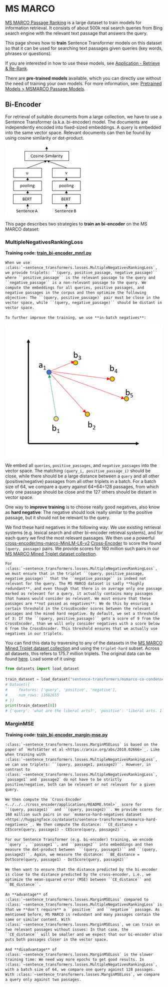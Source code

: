 # MS MARCO

[MS MARCO Passage Ranking](https://github.com/microsoft/MSMARCO-Passage-Ranking) is a large dataset to train models for information retrieval. It consists of about 500k real search queries from Bing search engine with the relevant text passage that answers the query.

This page shows how to **train** Sentence Transformer models on this dataset so that it can be used for searching text passages given queries (key words, phrases or questions).

If you are interested in how to use these models, see [Application - Retrieve & Re-Rank](../../applications/retrieve_rerank/README.md).

There are **pre-trained models** available, which you can directly use without the need of training your own models. For more information, see: [Pretrained Models > MSMARCO Passage Models](../../../../docs/sentence_transformer/pretrained_models.md#msmarco-passage-models).

## Bi-Encoder

For retrieval of suitable documents from a large collection, we have to use a Sentence Transformer (a.k.a. bi-encoder) model. The documents are independently encoded into fixed-sized embeddings. A query is embedded into the same vector space. Relevant documents can then be found by using cosine similarity or dot-product.

![BiEncoder](https://raw.githubusercontent.com/UKPLab/sentence-transformers/master/docs/img/BiEncoder.png)

This page describes two strategies to **train an bi-encoder** on the MS MARCO dataset:

### MultipleNegativesRankingLoss

**Training code: [train_bi-encoder_mnrl.py](train_bi-encoder_mnrl.py)**

```{eval-rst}
When we use :class:`~sentence_transformers.losses.MultipleNegativesRankingLoss`, we provide triplets: ``(query, positive_passage, negative_passage)`` where ``positive_passage`` is the relevant passage to the query and ``negative_passage`` is a non-relevant passage to the query. We compute the embeddings for all queries, positive passages, and negative passages in the corpus and then optimize the following objective: The ``(query, positive_passage)` pair must be close in the vector space, while ``(query, negative_passage)`` should be distant in vector space.

To further improve the training, we use **in-batch negatives**: 
```

![MultipleNegativesRankingLoss](https://raw.githubusercontent.com/UKPLab/sentence-transformers/master/docs/img/MultipleNegativeRankingLoss.png)

We embed all `queries`, `positive_passages`, and `negative_passages` into the vector space. The matching `(query_i, positive_passage_i)` should be close, while there should be a large distance between a `query` and all other (positive/negative) passages from all other triplets in a batch. For a batch size of 64, we compare a query against 64+64=128 passages, from which only one passage should be close and the 127 others should be distant in vector space.

One way to **improve training** is to choose really good negatives, also know as **hard negative**: The negative should look really similar to the positive passage, but it should not be relevant to the query.

We find these hard negatives in the following way: We use existing retrieval systems (e.g. lexical search and other bi-encoder retrieval systems), and for each query we find the most relevant passages. We then use a powerful [cross-encoder/ms-marco-MiniLM-L6-v2](https://huggingface.co/cross-encoder/ms-marco-MiniLM-L6-v2) [Cross-Encoder](../../../cross_encoder/applications/README.md) to score the found `(query, passage)` pairs. We provide scores for 160 million such pairs in our [MS MARCO Mined Triplet dataset collection](https://huggingface.co/collections/sentence-transformers/ms-marco-mined-triplets-6644d6f1ff58c5103fe65f23).

```{eval-rst}
For :class:`~sentence_transformers.losses.MultipleNegativesRankingLoss`, we must ensure that in the triplet ``(query, positive_passage, negative_passage)`` that the ``negative_passage`` is indeed not relevant for the query. The MS MARCO dataset is sadly **highly redundant**, and even though that there is on average only one passage marked as relevant for a query, it actually contains many passages that humans would consider as relevant. We must ensure that these passages are **not passed as negatives**: We do this by ensuring a certain threshold in the CrossEncoder scores between the relevant passages and the mined hard negative. By default, we set a threshold of 3: If the ``(query, positive_passage)`` gets a score of 9 from the CrossEncoder, than we will only consider negatives with a score below 6 from the CrossEncoder. This threshold ensures that we actually use negatives in our triplets.
```

You can find this data by traversing to any of the datasets in the [MS MARCO Mined Triplet dataset collection](https://huggingface.co/collections/sentence-transformers/ms-marco-mined-triplets-6644d6f1ff58c5103fe65f23) and using the `triplet-hard` subset. Across all datasets, this refers to 175.7 million triplets. The original data can be found [here](https://huggingface.co/datasets/sentence-transformers/msmarco-hard-negatives). Load some of it using:

```python
from datasets import load_dataset

train_dataset = load_dataset("sentence-transformers/msmarco-co-condenser-margin-mse-sym-mnrl-mean-v1", "triplet-hard", split="train")
# Dataset({
#     features: ['query', 'positive', 'negative'],
#     num_rows: 11662655
# })
print(train_dataset[0])
# {'query': 'what are the liberal arts?', 'positive': 'liberal arts. 1. the academic course of instruction at a college intended to provide general knowledge and comprising the arts, humanities, natural sciences, and social sciences, as opposed to professional or technical subjects.', 'negative': "Rather than preparing students for a specific career, liberal arts programs focus on cultural literacy and hone communication and analytical skills. They often cover various disciplines, ranging from the humanities to social sciences. 1  Program Levels in Liberal Arts: Associate degree, Bachelor's degree, Master's degree."}
```

### MarginMSE

**Training code: [train_bi-encoder_margin-mse.py](train_bi-encoder_margin-mse.py)**

```{eval-rst}
:class:`~sentence_transformers.losses.MarginMSELoss` is based on the paper of `Hofstätter et al <https://arxiv.org/abs/2010.02666>`_. Like when training with :class:`~sentence_transformers.losses.MultipleNegativesRankingLoss`, we can use triplets: ``(query, passage1, passage2)``. However, in contrast to :class:`~sentence_transformers.losses.MultipleNegativesRankingLoss`, `passage1` and `passage2` do not have to be strictly positive/negative, both can be relevant or not relevant for a given query.  

We then compute the `Cross-Encoder <../../../cross_encoder/applications/README.html>`_ score for ``(query, passage1)`` and ``(query, passage2)``. We provide scores for 160 million such pairs in our `msmarco-hard-negatives dataset <https://huggingface.co/datasets/sentence-transformers/msmarco-hard-negatives>`_. We then compute the distance: ``CE_distance = CEScore(query, passage1) - CEScore(query, passage2)``.

For our Sentence Transformer (e.g. bi-encoder) training, we encode ``query``, ``passage1``, and ``passage2`` into embeddings and then measure the dot-product between  ``(query, passage1)`` and ``(query, passage2)``. Again, we measure the distance: ``BE_distance = DotScore(query, passage1) - DotScore(query, passage2)``

We then want to ensure that the distance predicted by the bi-encoder is close to the distance predicted by the cross-encoder, i.e., we optimize the mean-squared error (MSE) between ``CE_distance`` and ``BE_distance``.

An **advantage** of :class:`~sentence_transformers.losses.MarginMSELoss` compared to :class:`~sentence_transformers.losses.MultipleNegativesRankingLoss` is that we **don't require** a ``positive`` and ``negative`` passage. As mentioned before, MS MARCO is redundant and many passages contain the same or similar content. With :class:`~sentence_transformers.losses.MarginMSELoss`, we can train on two relevant passages without issues: In that case, the ``CE_distance`` will be smaller and we expect that our bi-encoder also puts both passages closer in the vector space.

And **disadvantage** of :class:`~sentence_transformers.losses.MarginMSELoss` is the slower training time: We need way more epochs to get good results. In :class:`~sentence_transformers.losses.MultipleNegativesRankingLoss`, with a batch size of 64, we compare one query against 128 passages. With :class:`~sentence_transformers.losses.MarginMSELoss`, we compare a query only against two passages.
```
